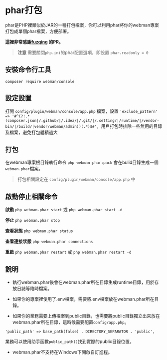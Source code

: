 # phar打包

phar是PHP裡類似於JAR的一種打包檔案，你可以利用phar將你的webman專案打包成單個phar檔案，方便部署。

**這裡非常感謝[fuzqing](https://github.com/fuzqing) 的PR。**

> **注意**
> 需要關閉`php.ini`的phar配置選項，即設置 `phar.readonly = 0`

## 安裝命令行工具
`composer require webman/console`

## 設定設置
打開 `config/plugin/webman/console/app.php` 檔案，設置 `'exclude_pattern'   => '#^(?!.*(composer.json|/.github/|/.idea/|/.git/|/.setting/|/runtime/|/vendor-bin/|/build/|vendor/webman/admin))(.*)$#'`，用戶打包時排除一些無用的目錄及檔案，避免打包體積過大

## 打包
在webman專案根目錄執行命令 `php webman phar:pack`
會在bulid目錄生成一個`webman.phar`檔案。

> 打包相關設定在 `config/plugin/webman/console/app.php` 中

## 啟動停止相關命令
**啟動**
`php webman.phar start` 或 `php webman.phar start -d`

**停止**
`php webman.phar stop`

**查看狀態**
`php webman.phar status`

**查看連接狀態**
`php webman.phar connections`

**重啟**
`php webman.phar restart` 或 `php webman.phar restart -d`

## 說明
* 執行webman.phar後會在webman.phar所在目錄生成runtime目錄，用於存放日誌等臨時檔案。

* 如果你的專案裡使用了.env檔案，需要將.env檔案放在webman.phar所在目錄。

* 如果你的業務需要上傳檔案到public目錄，也需要將public目錄獨立出來放在webman.phar所在目錄，這時候需要配置`config/app.php`。
```
'public_path' => base_path(false) . DIRECTORY_SEPARATOR . 'public',
```
業務可以使用助手函數`public_path()`找到實際的public目錄位置。

* webman.phar不支持在Windows下開啟自訂進程。
